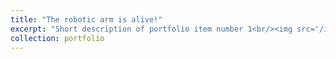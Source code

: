 ```yaml
---
title: "The robotic arm is alive!"
excerpt: "Short description of portfolio item number 1<br/><img src='/images/500x300.png'>"
collection: portfolio
---
```

